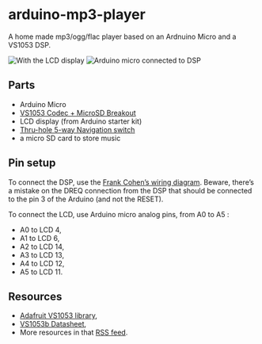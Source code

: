 arduino-mp3-player
==================

A home made mp3/ogg/flac player based on an Ardnuino Micro and a VS1053 DSP.


![With the LCD display](https://pbs.twimg.com/media/Bx1wlU1CIAIJqPz.jpg:small)
![Arduino micro connected to DSP](https://pbs.twimg.com/media/BxwyLgXIAAARbxZ.jpg:small)


## Parts ##

- Arduino Micro
- [VS1053 Codec + MicroSD Breakout](https://www.adafruit.com/products/1381)
- LCD display (from Arduino starter kit)
- [Thru-hole 5-way Navigation switch](https://www.adafruit.com/products/504)
- a micro SD card to store music


## Pin setup ##

To connect the DSP, use the [Frank Cohen’s wiring diagram](http://votsh.files.wordpress.com/2014/02/vs1053-arduino-micro-connections.pdf). 
Beware, there’s a mistake on the DREQ connection from the DSP that should be connected to the pin 3 of the Arduino (and not the RESET).

To connect the LCD, use Arduino micro analog pins, from A0 to A5 : 
- A0 to LCD 4, 
- A1 to LCD 6, 
- A2 to LCD 14,
- A3 to LCD 13,
- A4 to LCD 12,
- A5 to LCD 11.

## Resources ##

- [Adafruit VS1053 library](https://github.com/adafruit/Adafruit_VS1053_Library),
- [VS1053b Datasheet](https://www.adafruit.com/datasheets/vs1053.pdf),
- More resources in that [RSS feed](https://rsstodolist.appspot.com/?name=mp3player&l=100).
